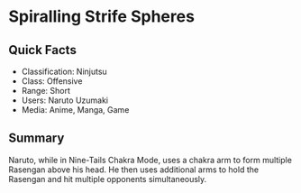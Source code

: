 # Spiralling Strife Spheres

## Quick Facts
- Classification: Ninjutsu
- Class: Offensive
- Range: Short
- Users: Naruto Uzumaki
- Media: Anime, Manga, Game

## Summary
Naruto, while in Nine-Tails Chakra Mode, uses a chakra arm to form multiple Rasengan above his head. He then uses additional arms to hold the Rasengan and hit multiple opponents simultaneously.
